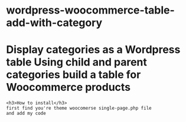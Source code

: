 # wordpress-woocommerce-table-add-with-category
 <h1>Display categories as a Wordpress table Using child and parent categories build a table for Woocommerce products</h1>

    <h3>How to install</h3>
    first find you're theme woocomerse single-page.php file 
    and add my code 
